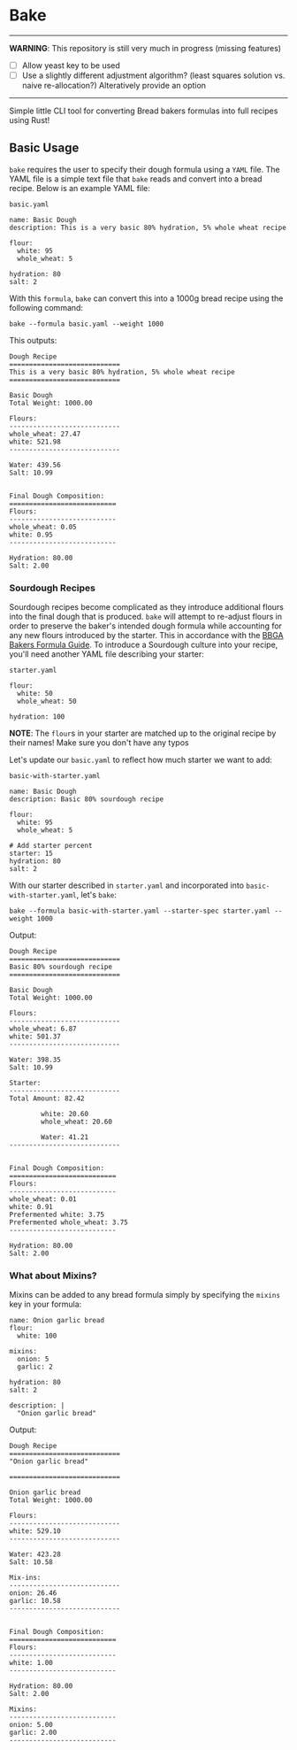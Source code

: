 Bake
======

------------
**WARNING**: This repository is still very much in progress (missing features)

- [ ] Allow yeast key to be used
- [ ] Use a slightly different adjustment algorithm? (least squares solution vs. naive re-allocation?) Alteratively provide an option
------------

Simple little CLI tool for converting Bread bakers formulas into full recipes using Rust!

## Basic Usage

`bake` requires the user to specify their dough formula using a `YAML` file. The YAML file is a simple text file that `bake` reads and convert into a bread recipe. Below is an example YAML file:

`basic.yaml`
```
name: Basic Dough
description: This is a very basic 80% hydration, 5% whole wheat recipe

flour:
  white: 95
  whole_wheat: 5

hydration: 80
salt: 2
```

With this `formula`, `bake` can convert this into a 1000g bread recipe using the following command:

```
bake --formula basic.yaml --weight 1000
```

This outputs:

```
Dough Recipe
============================
This is a very basic 80% hydration, 5% whole wheat recipe
============================

Basic Dough
Total Weight: 1000.00

Flours:
----------------------------
whole_wheat: 27.47
white: 521.98
----------------------------

Water: 439.56
Salt: 10.99


Final Dough Composition:
===========================
Flours:
---------------------------
whole_wheat: 0.05
white: 0.95
---------------------------

Hydration: 80.00
Salt: 2.00
```

### Sourdough Recipes

Sourdough recipes become complicated as they introduce additional flours into the final dough that is produced. `bake` will attempt to re-adjust flours in order to preserve the baker's intended dough formula while accounting for any new flours introduced by the starter. This in accordance with the [BBGA Bakers Formula Guide](https://www.bbga.org/files/2009FormulaFormattingSINGLES.pdf). To introduce a Sourdough culture into your recipe, you'll need another YAML file describing your starter:

`starter.yaml`
```
flour:
  white: 50
  whole_wheat: 50

hydration: 100
```

**NOTE**: The `flour`s in your starter are matched up to the original recipe by their names! Make sure you don't have any typos

Let's update our `basic.yaml` to reflect how much starter we want to add:

`basic-with-starter.yaml`
```
name: Basic Dough
description: Basic 80% sourdough recipe

flour:
  white: 95
  whole_wheat: 5

# Add starter percent
starter: 15 
hydration: 80
salt: 2
```

With our starter described in `starter.yaml` and incorporated into `basic-with-starter.yaml`, let's `bake`:
```
bake --formula basic-with-starter.yaml --starter-spec starter.yaml --weight 1000
```

Output:
```
Dough Recipe
============================
Basic 80% sourdough recipe
============================

Basic Dough
Total Weight: 1000.00

Flours:
----------------------------
whole_wheat: 6.87
white: 501.37
----------------------------

Water: 398.35
Salt: 10.99

Starter:
----------------------------
Total Amount: 82.42

        white: 20.60
        whole_wheat: 20.60

        Water: 41.21
----------------------------


Final Dough Composition:
===========================
Flours:
---------------------------
whole_wheat: 0.01
white: 0.91
Prefermented white: 3.75
Prefermented whole_wheat: 3.75
---------------------------

Hydration: 80.00
Salt: 2.00
```

### What about Mixins?

Mixins can be added to any bread formula simply by specifying the `mixins` key in your formula:


```
name: Onion garlic bread
flour:
  white: 100

mixins:
  onion: 5
  garlic: 2

hydration: 80
salt: 2

description: |
  "Onion garlic bread"

```

Output:
```
Dough Recipe
============================
"Onion garlic bread"

============================

Onion garlic bread
Total Weight: 1000.00

Flours:
----------------------------
white: 529.10
----------------------------

Water: 423.28
Salt: 10.58

Mix-ins:
----------------------------
onion: 26.46
garlic: 10.58
----------------------------


Final Dough Composition:
===========================
Flours:
---------------------------
white: 1.00
---------------------------

Hydration: 80.00
Salt: 2.00

Mixins:
---------------------------
onion: 5.00
garlic: 2.00
---------------------------
```

